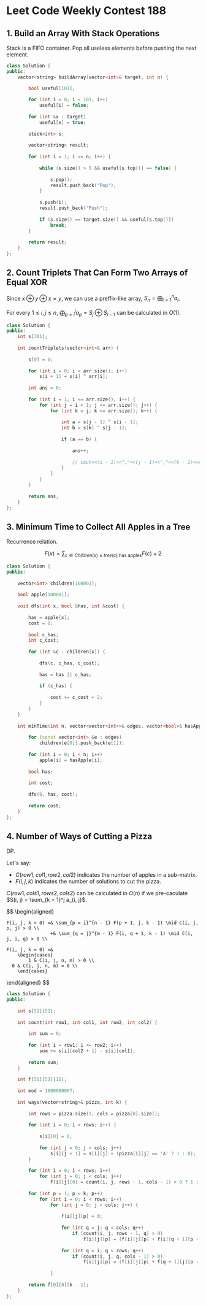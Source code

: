 # Leet Code Weekly Contest 188

## 1. Build an Array With Stack Operations

Stack is a FIFO container. Pop all useless elements before pushing the next
element.

```c++
class Solution {
public:
    vector<string> buildArray(vector<int>& target, int n) {

        bool useful[101];
        
        for (int i = 0; i < 101; i++)
            useful[i] = false;
        
        for (int &x : target)
            useful[x] = true;
        
        stack<int> s;
        
        vector<string> result;
        
        for (int i = 1; i <= n; i++) {
            
            while (s.size() > 0 && useful[s.top()] == false) {
                
                s.pop();
                result.push_back("Pop");
            }
            
            s.push(i);
            result.push_back("Push");
            
            if (s.size() == target.size() && useful[s.top()])
                break;
        }
        
        return result;
    }
};
```

## 2. Count Triplets That Can Form Two Arrays of Equal XOR

Since $x \oplus y \oplus x = y$, we can use a preffix-like array,
$S_n = \bigoplus_{i = 1}^n a_i$.

For every $1 \leq i, j \leq n$,
$\bigoplus_{p = i}^{j} a_p = S_j \oplus S_{i - 1}$ can be calculated in $O(1)$.


```c++
class Solution {
public:
    int s[301];
    
    int countTriplets(vector<int>& arr) {
        
        s[0] = 0;
        
        for (int i = 0; i < arr.size(); i++)
            s[i + 1] = s[i] ^ arr[i];
        
        int ans = 0;
        
        for (int i = 1; i <= arr.size(); i++) {
            for (int j = i + 1; j <= arr.size(); j++) {
                for (int k = j; k <= arr.size(); k++) {
                    
                    int a = s[j - 1] ^ s[i - 1];
                    int b = s[k] ^ s[j - 1];
                    
                    if (a == b) {
                        
                        ans++;
                        
                        // cout<<(i - 1)<<","<<(j - 1)<<","<<(k - 1)<<endl;
                    }
                }
            }
        }
        
        return ans;
    }
};
```

## 3. Minimum Time to Collect All Apples in a Tree

Recurrence relation.

$$
  F(x) = \sum_{c \in Children(x)\ \land \ tree(c) \text{ has apples}} {F(c) + 2}
$$


```c++
class Solution {
public:
    
    vector<int> children[100001];
    
    bool apple[100001];
    
    void dfs(int x, bool &has, int &cost) {
        
        has = apple[x];
        cost = 0;
        
        bool c_has;
        int c_cost;
        
        for (int &c : children[x]) {
            
            dfs(c, c_has, c_cost);
         
            has = has || c_has;
            
            if (c_has) {
                
                cost += c_cost + 2;
            }
        }
    }
    
    int minTime(int n, vector<vector<int>>& edges, vector<bool>& hasApple) {
        
        for (const vector<int> &e : edges)
            children[e[0]].push_back(e[1]);
        
        for (int i = 0; i < n; i++)
            apple[i] = hasApple[i];
        
        bool has;
        
        int cost;
        
        dfs(0, has, cost);
        
        return cost;
    }
};
```

## 4. Number of Ways of Cutting a Pizza

DP.

Let's say:

* $C(row1, col1, row2, col2)$ indicates the number of apples in a sub-matrix.
* $F(i, j, k)$ indicates the number of solutions to cut the pizza.

$C(row1, cols1, rows2, cols2)$ can be calculated in $O(n)$ if we pre-caculate
$S(i, j) = \sum_{k = 1}^j a_{i, j}$.

$$
\begin{aligned}

	F(i, j, k > 0) =& \sum_{p = i}^{n - 1} F(p + 1, j, k - 1) \mid C(i, j, p, j) > 0 \\
					+& \sum_{q = j}^{m - 1} F(i, q + 1, k - 1) \mid C(i, j, i, q) > 0 \\

	F(i, j, k = 0) =&
		\begin{cases}
			1 & C(i, j, n, m) > 0 \\
      0 & C(i, j, n, m) = 0 \\
		\end{cases}

\end{aligned}
$$

```c++
class Solution {
public:
    
    int s[51][51];
    
    int count(int row1, int col1, int row2, int col2) {
        
        int sum = 0;
        
        for (int i = row1; i <= row2; i++)
            sum += s[i][col2 + 1] - s[i][col1];
            
        return sum;
    }
    
    int f[51][51][11];
    
    int mod = 1000000007;
    
    int ways(vector<string>& pizza, int k) {
        
        int rows = pizza.size(), cols = pizza[0].size();
        
        for (int i = 0; i < rows; i++) {
            
            s[i][0] = 0;
            
            for (int j = 0; j < cols; j++)
                s[i][j + 1] = s[i][j] + (pizza[i][j] == 'A' ? 1 : 0);
        }
        
        for (int i = 0; i < rows; i++)
            for (int j = 0; j < cols; j++)
                f[i][j][0] = count(i, j, rows - 1, cols - 1) > 0 ? 1 : 0;
        
        for (int p = 1; p < k; p++)
            for (int i = 0; i < rows; i++)
                for (int j = 0; j < cols; j++) {
                    
                    f[i][j][p] = 0;
                    
                    for (int q = j; q < cols; q++)
                        if (count(i, j, rows - 1, q) > 0)
                            f[i][j][p] = (f[i][j][p] + f[i][q + 1][p - 1]) % mod;
                    
                    for (int q = i; q < rows; q++)
                        if (count(i, j, q, cols - 1) > 0)
                            f[i][j][p] = (f[i][j][p] + f[q + 1][j][p - 1]) % mod;
                    
                }
        
        return f[0][0][k - 1];
    }
};

```
